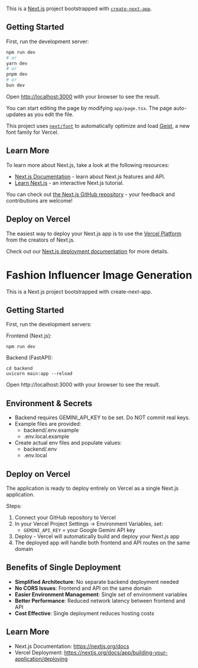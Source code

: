 This is a [Next.js](https://nextjs.org) project bootstrapped with [`create-next-app`](https://nextjs.org/docs/app/api-reference/cli/create-next-app).

## Getting Started

First, run the development server:

```bash
npm run dev
# or
yarn dev
# or
pnpm dev
# or
bun dev
```

Open [http://localhost:3000](http://localhost:3000) with your browser to see the result.

You can start editing the page by modifying `app/page.tsx`. The page auto-updates as you edit the file.

This project uses [`next/font`](https://nextjs.org/docs/app/building-your-application/optimizing/fonts) to automatically optimize and load [Geist](https://vercel.com/font), a new font family for Vercel.

## Learn More

To learn more about Next.js, take a look at the following resources:

- [Next.js Documentation](https://nextjs.org/docs) - learn about Next.js features and API.
- [Learn Next.js](https://nextjs.org/learn) - an interactive Next.js tutorial.

You can check out [the Next.js GitHub repository](https://github.com/vercel/next.js) - your feedback and contributions are welcome!

## Deploy on Vercel

The easiest way to deploy your Next.js app is to use the [Vercel Platform](https://vercel.com/new?utm_medium=default-template&filter=next.js&utm_source=create-next-app&utm_campaign=create-next-app-readme) from the creators of Next.js.

Check out our [Next.js deployment documentation](https://nextjs.org/docs/app/building-your-application/deploying) for more details.

# Fashion Influencer Image Generation

This is a Next.js project bootstrapped with create-next-app.

## Getting Started

First, run the development servers:

Frontend (Next.js):

```
npm run dev
```

Backend (FastAPI):

```
cd backend
uvicorn main:app --reload
```

Open http://localhost:3000 with your browser to see the result.

## Environment & Secrets

- Backend requires GEMINI_API_KEY to be set. Do NOT commit real keys.
- Example files are provided:
  - backend/.env.example
  - .env.local.example
- Create actual env files and populate values:
  - backend/.env
  - .env.local

## Deploy on Vercel

The application is ready to deploy entirely on Vercel as a single Next.js application.

Steps:
1. Connect your GitHub repository to Vercel
2. In your Vercel Project Settings → Environment Variables, set:
   - `GEMINI_API_KEY` = your Google Gemini API key
3. Deploy - Vercel will automatically build and deploy your Next.js app
4. The deployed app will handle both frontend and API routes on the same domain

## Benefits of Single Deployment

- **Simplified Architecture**: No separate backend deployment needed
- **No CORS Issues**: Frontend and API on the same domain
- **Easier Environment Management**: Single set of environment variables
- **Better Performance**: Reduced network latency between frontend and API
- **Cost Effective**: Single deployment reduces hosting costs

## Learn More

- Next.js Documentation: https://nextjs.org/docs
- Vercel Deployment: https://nextjs.org/docs/app/building-your-application/deploying